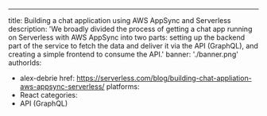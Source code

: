 ---
title: Building a chat application using AWS AppSync and Serverless
description: 'We broadly divided the process of getting a chat app running on Serverless with AWS AppSync into two parts: setting up the backend part of the service to fetch the data and deliver it via the API (GraphQL), and creating a simple frontend to consume the API.'
banner: './banner.png'
authorIds:
  - alex-debrie
href: https://serverless.com/blog/building-chat-appliation-aws-appsync-serverless/
platforms:
  - React
categories:
  - API (GraphQL)